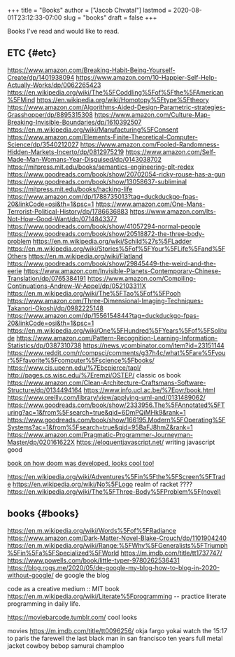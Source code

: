 +++
title = "Books"
author = ["Jacob Chvatal"]
lastmod = 2020-08-01T23:12:33-07:00
slug = "books"
draft = false
+++

Books I've read and would like to read.


## ETC {#etc}

<https://www.amazon.com/Breaking-Habit-Being-Yourself-Create/dp/1401938094>
<https://www.amazon.com/10-Happier-Self-Help-Actually-Works/dp/0062265423>
<https://en.wikipedia.org/wiki/The%5FCoddling%5Fof%5Fthe%5FAmerican%5FMind>
<https://en.wikipedia.org/wiki/Homotopy%5Ftype%5Ftheory>
<https://www.amazon.com/Algorithms-Aided-Design-Parametric-strategies-Grasshopper/dp/8895315308>
<https://www.amazon.com/Culture-Map-Breaking-Invisible-Boundaries/dp/1610392507>
<https://en.m.wikipedia.org/wiki/Manufacturing%5FConsent>
<https://www.amazon.com/Elements-Finite-Theoretical-Computer-Science/dp/3540212027>
<https://www.amazon.com/Fooled-Randomness-Hidden-Markets-Incerto/dp/0812975219>
<https://www.amazon.com/Self-Made-Man-Womans-Year-Disguised/dp/0143038702>
<https://mitpress.mit.edu/books/semantics-engineering-plt-redex>
<https://www.goodreads.com/book/show/20702054-ricky-rouse-has-a-gun>
<https://www.goodreads.com/book/show/13058637-subliminal>
<https://mitpress.mit.edu/books/hacking-life>
<https://www.amazon.com/dp/1788735013?tag=duckduckgo-fpas-20&linkCode=osi&th=1&psc=1>
<https://www.amazon.com/One-Mans-Terrorist-Political-History/dp/1786636883>
<https://www.amazon.com/Its-Not-How-Good-Want/dp/0714843377>
<https://www.goodreads.com/book/show/41057294-normal-people>
<https://www.goodreads.com/book/show/20518872-the-three-body-problem>
<https://en.m.wikipedia.org/wiki/Schild%27s%5FLadder>
<https://en.m.wikipedia.org/wiki/Stories%5Fof%5FYour%5FLife%5Fand%5FOthers>
<https://en.m.wikipedia.org/wiki/Flatland>
<https://www.goodreads.com/book/show/29845449-the-weird-and-the-eerie>
<https://www.amazon.com/Invisible-Planets-Contemporary-Chinese-Translation/dp/0765384191>
<https://www.amazon.com/Compiling-Continuations-Andrew-W-Appel/dp/052103311X>
<https://en.m.wikipedia.org/wiki/The%5FTao%5Fof%5FPooh>
<https://www.amazon.com/Three-Dimensional-Imaging-Techniques-Takanori-Okoshi/dp/0982225148>
<https://www.amazon.com/dp/1556154844?tag=duckduckgo-fpas-20&linkCode=osi&th=1&psc=1>
<https://en.m.wikipedia.org/wiki/One%5FHundred%5FYears%5Fof%5FSolitude>
<https://www.amazon.com/Pattern-Recognition-Learning-Information-Statistics/dp/0387310738>
<https://news.ycombinator.com/item?id=23151144>
<https://www.reddit.com/r/compsci/comments/g37h4c/what%5Fare%5Fyour%5Ffavorite%5Fcomputer%5Fscience%5Fbooks/>
<https://www.cis.upenn.edu/%7Ebcpierce/tapl/>
<http://pages.cs.wisc.edu/%7Eremzi/OSTEP/> classic os book
<https://www.amazon.com/Clean-Architecture-Craftsmans-Software-Structure/dp/0134494164>
<https://www.info.ucl.ac.be/%7Epvr/book.html>
<https://www.oreilly.com/library/view/applying-uml-and/0131489062/>
<https://www.goodreads.com/book/show/2333956.The%5FAnnotated%5FTuring?ac=1&from%5Fsearch=true&qid=6DmPQiMHk9&rank=1>
<https://www.goodreads.com/book/show/166195.Modern%5FOperating%5FSystems?ac=1&from%5Fsearch=true&qid=95BaFJ8hmZ&rank=1>
<https://www.amazon.com/Pragmatic-Programmer-Journeyman-Master/dp/020161622X>
<https://eloquentjavascript.net/> writing javascript good

[book on how doom was developed, looks cool too!](https://www.amazon.com/dp/1099819776?tag=duckduckgo-fpas-20&linkCode=osi&th=1&psc=1)

<https://en.wikipedia.org/wiki/Adventures%5Fin%5Fthe%5FScreen%5FTrade>
<https://en.wikipedia.org/wiki/No%5FLogo>
realm of racket ????
<https://en.wikipedia.org/wiki/The%5FThree-Body%5FProblem%5F(novel)>


## books {#books}

<https://en.m.wikipedia.org/wiki/Words%5Fof%5FRadiance>
<https://www.amazon.com/Dark-Matter-Novel-Blake-Crouch/dp/1101904240>
<https://en.m.wikipedia.org/wiki/Range:%5FWhy%5FGeneralists%5FTriumph%5Fin%5Fa%5FSpecialized%5FWorld>
<https://m.imdb.com/title/tt1737747/>
<https://www.powells.com/book/little-typer-9780262536431>
<https://blog.rogs.me/2020/05/de-google-my-blog-how-to-blog-in-2020-without-google/>
de google the blog

code as a creative medium :: MIT book
<https://en.m.wikipedia.org/wiki/Literate%5Fprogramming> -- practice literate
programming in daily life.

<https://moviebarcode.tumblr.com/> cool looks

movies
<https://m.imdb.com/title/tt0096256/>
okja
fargo
yokai watch
the 15:17 to paris
the farewell
the last black man in san francisco
ten years
full metal jacket
cowboy bebop
samurai champloo
